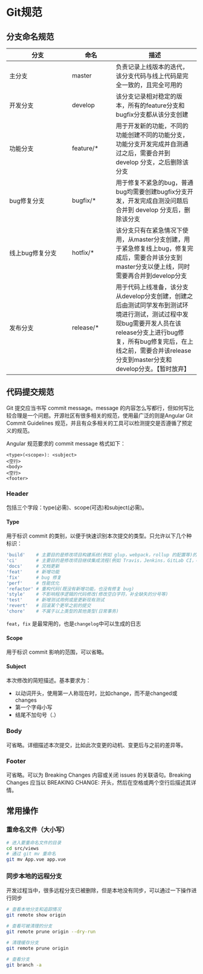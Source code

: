 # Git规范

## 分支命名规范
| 分支<div style="width:150px;"/>  | 命名<div style="width:100px;"/>  |  描述 |
| ------------ | ------------ | ------------ |
| 主分支  | master  | 负责记录上线版本的迭代，该分支代码与线上代码是完全一致的，且完全可用的  |
| 开发分支  | develop  | 该分支记录相对稳定的版本，所有的feature分支和bugfix分支都从该分支创建  |
| 功能分支  | feature/*  | 用于开发新的功能，不同的功能创建不同的功能分支，功能分支开发完成并自测通过之后，需要合并到 develop 分支，之后删除该分支  |
| bug修复分支  | bugfix/*  | 用于修复不紧急的bug，普通bug均需要创建bugfix分支开发，开发完成自测没问题后合并到 develop 分支后，删除该分支 |
| 线上bug修复分支  | hotfix/*  | 该分支只有在紧急情况下使用，从master分支创建，用于紧急修复线上bug，修复完成后，需要合并该分支到master分支以便上线，同时需要再合并到develop分支 |
| 发布分支  | release/*  | 用于代码上线准备，该分支从develop分支创建，创建之后由测试同学发布到测试环境进行测试，测试过程中发现bug需要开发人员在该release分支上进行bug修复，所有bug修复完后，在上线之前，需要合并该release分支到master分支和develop分支。【暂时放弃】 |

## 代码提交规范
Git 提交应当书写 commit message。message 的内容怎么写都行，但如何写比较合理是一个问题。开源社区有很多相关的规范，使用最广泛的则是Angular Git Commit Guidelines 规范，并且有众多相关的工具可以检测提交是否遵循了预定义的规范。

Angular 规范要求的 commit message 格式如下：
```
<type>(<scope>): <subject>
<空行>
<body>
<空行>
<footer>
```
### Header
包括三个字段：type(必需)、scope(可选)和subject(必需)。
#### Type
用于标识 commit 的类别，以便于快速识别本次提交的类型。只允许以下几个种标识：
```bash
'build'    # 主要目的是修改项目构建系统(例如 glup，webpack，rollup 的配置等)的提交
'ci'       # 主要目的是修改项目继续集成流程(例如 Travis，Jenkins，GitLab CI，Circle等)的提交
'docs'     # 文档更新
'feat'     # 新增功能 
'fix'      # bug 修复
'perf'     # 性能优化
'refactor' # 重构代码(既没有新增功能，也没有修复 bug)
'style'    # 不影响程序逻辑的代码修改(修改空白字符，补全缺失的分号等)
'test'     # 新增测试用例或是更新现有测试
'revert'   # 回滚某个更早之前的提交
'chore'    # 不属于以上类型的其他类型(日常事务)
```


`feat`，`fix` 是最常用的，也是`changelog`中可以生成的日志
#### Scope
用于标识 commit 影响的范围，可以省略。
#### Subject
本次修改的简短描述。基本要求为：
- 以动词开头，使用第一人称现在时，比如change，而不是changed或changes
- 第一个字母小写
- 结尾不加句号（.）

### Body
可省略。详细描述本次提交，比如此次变更的动机、变更后与之前的差异等。

### Footer
可省略。可以为 Breaking Changes 内容或关闭 issues 的关联语句。Breaking Changes 应当以 BREAKING CHANGE: 开头，然后在空格或两个空行后描述其详情。


## 常用操作

### 重命名文件（大小写）
```bash
# 进入要重命名文件的目录
cd src/views
# 通过 git mv 重命名
git mv App.vue app.vue
```

### 同步本地的远程分支
开发过程当中，很多远程分支已被删除，但是本地没有同步，可以通过一下操作进行同步
```bash
# 查看本地分支和追踪情况
git remote show origin 

# 查看可被清理的分支
git remote prune origin --dry-run

# 清理缓存分支
git remote prune origin

# 查看分支
git branch -a
```
